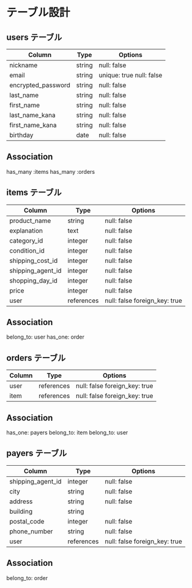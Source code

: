 

# テーブル設計

## users テーブル

| Column             | Type     | Options      |
| ------------------ | ------   | -------------|
| nickname           | string   | null: false  |
| email              | string   | unique: true null: false |
| encrypted_password | string   | null: false  |
| last_name          | string   | null: false  |
| first_name         | string   | null: false  |
| last_name_kana     | string   | null: false  |
| first_name_kana    | string   | null: false  | 
| birthday           | date     | null: false  |

## Association
has_many :items
has_many :orders


## items テーブル

| Column             | Type        | Options                         |
| ------------------ | ----------- | ------------------------------- |
| product_name       | string      | null: false                     | 
| explanation        | text        | null: false                     |
| category_id           | integer     | null: false                     |
| condition_id          | integer     | null: false                     |
| shipping_cost_id      | integer     | null: false                     | 
| shipping_agent_id     | integer     | null: false                     |
| shopping_day_id       | integer     | null: false                     |
| price              | integer     | null: false                     |
| user               | references  | null: false foreign_key: true   |

## Association
belong_to: user
has_one: order

## orders テーブル
| Column             | Type      | Options                        |
| ------------------ | --------- | ------------------------------ |
| user               |references | null: false foreign_key: true  |
| item               |references | null: false foreign_key: true  |
## Association
has_one: payers
belong_to: item
belong_to: user

## payers テーブル
| Column             | Type       | Options                      |
| ------------------ | -----------| ---------------------------- |
| shipping_agent_id  | integer    | null: false                  |
| city               | string     | null: false                  |
| address            | string     | null: false                  |
| building           | string     |                              |
| postal_code        | integer    | null: false                  | 
| phone_number       | string     | null: false                  |
| user               | references | null: false foreign_key: true|

## Association
belong_to: order